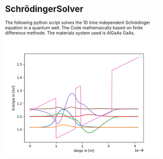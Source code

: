 # SchrödingerSolver
The following python script solves the 1D time independent Schrödinger equation in a quantum well. 
The Code mathemaically based on finite difference methode. 
The materials system used is AlGaAs GaAs.   

![plot](./well.png)